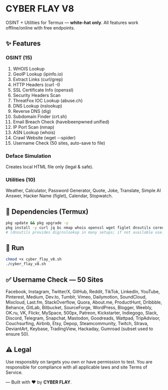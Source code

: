 # CYBER FLAY V8
OSINT + Utilities for Termux — **white-hat only**. All features work offline/online with free endpoints.

## ✨ Features
### OSINT (15)
1. WHOIS Lookup
2. GeoIP Lookup (ipinfo.io)
3. Extract Links (curl/grep)
4. HTTP Headers (curl -I)
5. SSL Certificate Info (openssl)
6. Security Headers Scan
7. ThreatFox IOC Lookup (abuse.ch)
8. DNS Lookup (nslookup)
9. Reverse DNS (dig)
10. Subdomain Finder (crt.sh)
11. Email Breach Check (haveibeenpwned unified)
12. IP Port Scan (nmap)
13. ASN Lookup (whois)
14. Crawl Website (wget --spider)
15. Username Check (50 sites, auto-save to file)

### Deface Simulation
Creates local HTML file only (legal & safe).

### Utilities (10)
Weather, Calculator, Password Generator, Quote, Joke, Translate, Simple AI Answer, Hacker Name (figlet), Calendar, Stopwatch.

## 🧰 Dependencies (Termux)
```bash
pkg update && pkg upgrade -y
pkg install -y curl jq bc nmap whois openssl wget figlet dnsutils coreutils grep
# (dnsutils provides dig/nslookup in many setups; if not available use: pkg install dnsutils)
```

## 🚀 Run
```bash
chmod +x cyber_flay_v8.sh
./cyber_flay_v8.sh
```

## ✅ Username Check — 50 Sites
Facebook, Instagram, Twitter/X, GitHub, Reddit, TikTok, LinkedIn, YouTube, Pinterest, Medium, Dev.to, Tumblr, Vimeo, Dailymotion, SoundCloud, Mixcloud, Last.fm, StackOverflow, Quora, About.me, ProductHunt, Dribbble, Behance, GitLab, Bitbucket, SourceForge, WordPress, Blogger, Weebly, OK.ru, VK, Flickr, MySpace, 500px, Patreon, Kickstarter, Indiegogo, Slack, Discord, Telegram, Snapchat, Mastodon, Goodreads, Wattpad, TripAdvisor, Couchsurfing, Airbnb, Etsy, Depop, Steamcommunity, Twitch, Strava, DeviantArt, Keybase, TradingView, Hackaday, Gumroad (subset used to ensure 50).

## ⚠️ Legal
Use responsibly on targets you own or have permission to test. You are responsible for compliance with all applicable laws and site Terms of Service.

— Built with ❤️ by **CYBER FLAY**.
